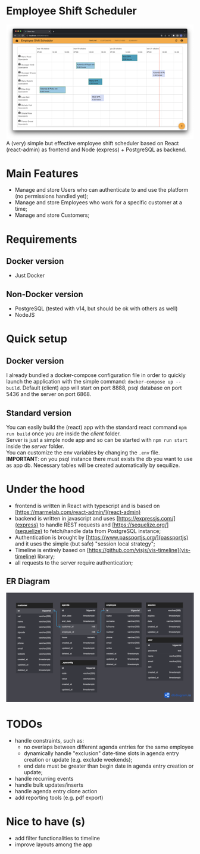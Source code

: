 # Employee Shift Scheduler
![Home screen](docs/images/home.png?raw=true "Home screen")
A (very) simple but effective employee shift scheduler based on React (react-admin) as frontend and Node (express) + PostgreSQL as backend.<br>

# Main Features
- Manage and store Users who can authenticate to and use the platform (no permissions handled yet);
- Manage and store Employees who work for a specific customer at a time;
- Manage and store Customers;

# Requirements
## Docker version
- Just Docker

## Non-Docker version
- PostgreSQL (tested with v14, but should be ok with others as well)
- NodeJS

# Quick setup
## Docker version
I already bundled a docker-compose configuration file in order to quickly launch the application with the simple command: `docker-compose up --build`. Default (client) app will start on port 8888, psql database on port 5436 and the server on port 6868.

## Standard version
You can easily build the (react) app with the standard react command `npm run build` once you are inside the *client* folder. <br>
Server is just a simple node app and so can be started with `npm run start` inside the *server* folder.<br>
You can customize the env variables by changing the `.env` file.<br>
**IMPORTANT**: on you psql instance there must exists the db you want to use as app db. Necessary tables will be created automatically by sequilize.

# Under the hood
- frontend is written in React with typescript and is based on [https://marmelab.com/react-admin/](react-admin)
- backend is written in javascript and uses [https://expressjs.com/](express) to handle REST requests and [https://sequelize.org/](sequelize) to fetch/handle data from PostgreSQL instance;
- Authentication is brought by [https://www.passportjs.org/](passportjs) and it uses the simple (but safe) "session local strategy";
- Timeline is entirely based on [https://github.com/visjs/vis-timeline](vis-timeline) library;
- all requests to the server require authentication;

## ER Diagram
![ER diagram](docs/images/er.png?raw=true "Entity-Relationship Diagram")

# TODOs
- handle constraints, such as:
  - no overlaps between different agenda entries for the same employee
  - dynamically handle "exclusion" date-time slots in agenda entry creation or update (e.g. exclude weekends);
  - end date must be greater than begin date in agenda entry creation or update;
- handle recurring events
- handle bulk updates/inserts
- handle agenda entry clone action
- add reporting tools (e.g. pdf export)

# Nice to have (s)
- add filter functionalities to timeline
- improve layouts among the app
